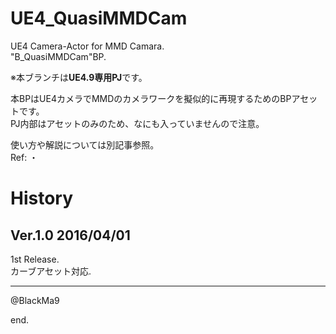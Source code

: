 ﻿# UE4_QuasiMMDCam

UE4 Camera-Actor for MMD Camara.  
"B_QuasiMMDCam"BP.

※本ブランチは**UE4.9専用PJ**です。  

本BPはUE4カメラでMMDのカメラワークを擬似的に再現するためのBPアセットです。  
PJ内部はアセットのみのため、なにも入っていませんので注意。  

使い方や解説については別記事参照。  
Ref:
・

# History

## Ver.1.0 2016/04/01

1st Release.  
カーブアセット対応.  

---

@BlackMa9

end.

